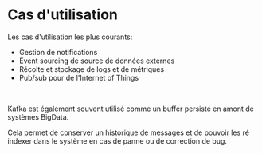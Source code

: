 <!-- .slide: -->

# Cas d'utilisation

Les cas d'utilisation les plus courants:

* Gestion de notifications
* Event sourcing de source de données externes
* Récolte et stockage de logs et de métriques
* Pub/sub pour de l'Internet of Things

<br>

Kafka est également souvent utilisé comme un buffer persisté en amont de systèmes BigData.

Cela permet de conserver un historique de messages et de pouvoir les ré indexer dans le système en cas de panne ou de correction de bug.
